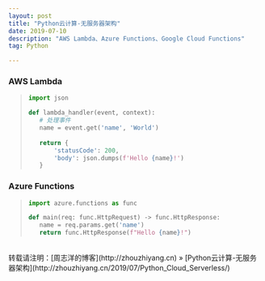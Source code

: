 ```yaml
---
layout: post
title: "Python云计算-无服务器架构"
date: 2019-07-10 
description: "AWS Lambda、Azure Functions、Google Cloud Functions"
tag: Python 

---
```


### AWS Lambda

>```python
>import json
>
>def lambda_handler(event, context):
>    # 处理事件
>    name = event.get('name', 'World')
>    
>    return {
>        'statusCode': 200,
>        'body': json.dumps(f'Hello {name}!')
>    }
>```

### Azure Functions

>```python
>import azure.functions as func
>
>def main(req: func.HttpRequest) -> func.HttpResponse:
>    name = req.params.get('name')
>    return func.HttpResponse(f"Hello {name}!")
>```

<br>
转载请注明：[周志洋的博客](http://zhouzhiyang.cn) » [Python云计算-无服务器架构](http://zhouzhiyang.cn/2019/07/Python_Cloud_Serverless/) 

